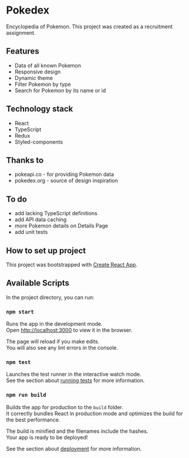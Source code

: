 # Pokedex

Encyclopedia of Pokemon. This project was created as a recruitment assignment.

## Features
- Data of all known Pokemon
- Responsive design
- Dynamic theme
- Filter Pokemon by type
- Search for Pokemon by its name or id

## Technology stack
- React
- TypeScript
- Redux
- Styled-components

## Thanks to
- pokeapi.co - for providing Pokemon data
- pokedex.org - source of design inspiration

## To do
- add lacking TypeScript definitions
- add API data caching
- more Pokemon details on Details Page
- add unit tests

## How to set up project

This project was bootstrapped with [Create React App](https://github.com/facebook/create-react-app).

## Available Scripts

In the project directory, you can run:

### `npm start`

Runs the app in the development mode.<br>
Open [http://localhost:3000](http://localhost:3000) to view it in the browser.

The page will reload if you make edits.<br>
You will also see any lint errors in the console.

### `npm test`

Launches the test runner in the interactive watch mode.<br>
See the section about [running tests](https://facebook.github.io/create-react-app/docs/running-tests) for more information.

### `npm run build`

Builds the app for production to the `build` folder.<br>
It correctly bundles React in production mode and optimizes the build for the best performance.

The build is minified and the filenames include the hashes.<br>
Your app is ready to be deployed!

See the section about [deployment](https://facebook.github.io/create-react-app/docs/deployment) for more information.

